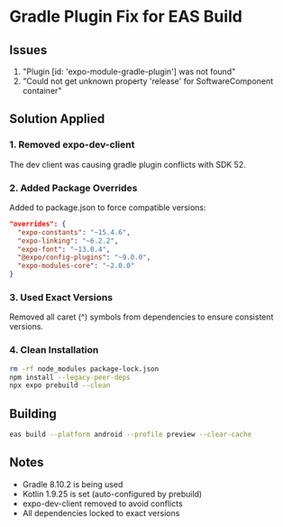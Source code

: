 # Gradle Plugin Fix for EAS Build

## Issues
1. "Plugin [id: 'expo-module-gradle-plugin'] was not found"
2. "Could not get unknown property 'release' for SoftwareComponent container"

## Solution Applied

### 1. Removed expo-dev-client
The dev client was causing gradle plugin conflicts with SDK 52.

### 2. Added Package Overrides
Added to package.json to force compatible versions:
```json
"overrides": {
  "expo-constants": "~15.4.6",
  "expo-linking": "~6.2.2",
  "expo-font": "~13.0.4",
  "@expo/config-plugins": "~9.0.0",
  "expo-modules-core": "~2.0.0"
}
```

### 3. Used Exact Versions
Removed all caret (^) symbols from dependencies to ensure consistent versions.

### 4. Clean Installation
```bash
rm -rf node_modules package-lock.json
npm install --legacy-peer-deps
npx expo prebuild --clean
```

## Building
```bash
eas build --platform android --profile preview --clear-cache
```

## Notes
- Gradle 8.10.2 is being used
- Kotlin 1.9.25 is set (auto-configured by prebuild)
- expo-dev-client removed to avoid conflicts
- All dependencies locked to exact versions